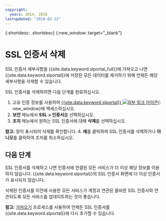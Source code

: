 ```yaml
---
copyright:
  years: 2014, 2018
lastupdated: "2018-02-22"
---
```


{:shortdesc: .shortdesc}
{:new_window: target="_blank"}

# SSL 인증서 삭제

SSL 인증서 세부사항을 {{site.data.keyword.slportal_full}}에 가져오고 나면 {{site.data.keyword.slportal}}에 저장된 모든 데이터를 제거하기 위해 언제든 해당 세부사항을 삭제할 수 있습니다.

SSL 인증서를 삭제하려면 다음 단계를 완료하십시오.

1. 고유 인증 정보를 사용하여 [{{site.data.keyword.slportal}} ![외부 링크 아이콘](../../icons/launch-glyph.svg "외부 링크 아이콘")](https://control.softlayer.com/){: new_window}에 액세스하십시오.
2. **보안** 메뉴에서 **SSL > 인증서**를 선택하십시오.
3. **조치** 메뉴에서 원하는 SSL 인증서에 대해 **삭제**를 선택하십시오.

  **참고:** 창이 표시되어 삭제를 확인합니다.
4. **예**를 클릭하여 SSL 인증서를 삭제하거나 **아니오**를 클릭하여 조치를 취소하십시오.

## 다음 단계

SSL 인증서를 삭제하고 나면 인증서에 연결된 모든 서비스가 더 이상 해당 정보를 이용하지 않습니다. {{site.data.keyword.slportal}}의 SSL 인증서 화면에 더 이상 인증서가 표시되지 않습니다.

삭제된 인증서를 이전에 사용한 모든 서비스가 계정과 연관된 올바른 SSL 인증서와 연관되도록 모든 서비스를 업데이트하는 것이 좋습니다.

**참고:** [가져오기](import-ssl-certificate.html) 프로세스를 사용하여 언제든 SSL 인증서를 {{site.data.keyword.slportal}}에 다시 추가할 수 있습니다.
